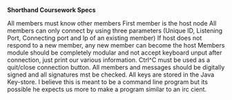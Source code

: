 **Shorthand Coursework Specs**

All members must know other members
First member is the host node
All members can only connect by using three parameters (Unique ID, Listening Port, Connecting port and Ip of an existing member)
If host does not respond to a new member, any new member can become the host
Members module should be completely modular and not accept keyboard unput after connection, just print our various information.
Ctrl^C must be used as a quit/close connection button.
All members and messages should be digitally signed and all signatures mst be checked. 
All keys are stored in the Java Key-store.
I believe this is meant to be a command line program but its possible he expects us more to make a program similar to an irc cient.

